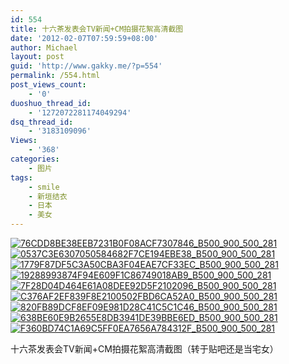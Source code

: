 ```yaml
---
id: 554
title: 十六茶发表会TV新闻+CM拍摄花絮高清截图
date: '2012-02-07T07:59:59+08:00'
author: Michael
layout: post
guid: 'http://www.gakky.me/?p=554'
permalink: /554.html
post_views_count:
    - '0'
duoshuo_thread_id:
    - '1272072281174049294'
dsq_thread_id:
    - '3183109096'
Views:
    - '368'
categories:
    - 图片
tags:
    - smile
    - 新垣结衣
    - 日本
    - 美女
---
```


[![76CDD8BE38EEB7231B0F08ACF7307846_B500_900_500_281](http://www.yui-aragaki.org/wp-content/uploads/img/76CDD8BE38EEB7231B0F08ACF7307846_B500_900_500_281.jpeg)](http://www.yui-aragaki.org/wp-content/uploads/img/76CDD8BE38EEB7231B0F08ACF7307846_B1280_1280_1280_720.jpeg) [![0537C3E6307050584682F7CE194EBE38_B500_900_500_281](http://www.yui-aragaki.org/wp-content/uploads/img/0537C3E6307050584682F7CE194EBE38_B500_900_500_281.jpeg)](http://www.yui-aragaki.org/wp-content/uploads/img/0537C3E6307050584682F7CE194EBE38_B1280_1280_1280_720.jpeg) [![1779F87DF5C3A50CBA3F04EAE7CF33EC_B500_900_500_281](http://www.yui-aragaki.org/wp-content/uploads/img/1779F87DF5C3A50CBA3F04EAE7CF33EC_B500_900_500_281.jpeg)](http://www.yui-aragaki.org/wp-content/uploads/img/1779F87DF5C3A50CBA3F04EAE7CF33EC_B1280_1280_1280_720.jpeg) [![19288993874F94E609F1C86749018AB9_B500_900_500_281](http://www.yui-aragaki.org/wp-content/uploads/img/19288993874F94E609F1C86749018AB9_B500_900_500_281.jpeg)](http://www.yui-aragaki.org/wp-content/uploads/img/19288993874F94E609F1C86749018AB9_B1280_1280_1280_720.jpeg) [![7F28D04D464E61A08DEE92D5F2102096_B500_900_500_281](http://www.yui-aragaki.org/wp-content/uploads/img/7F28D04D464E61A08DEE92D5F2102096_B500_900_500_281.jpeg)](http://www.yui-aragaki.org/wp-content/uploads/img/7F28D04D464E61A08DEE92D5F2102096_B1280_1280_1280_720.jpeg) [![C376AF2EF839F8E2100502FBD6CA52A0_B500_900_500_281](http://www.yui-aragaki.org/wp-content/uploads/img/C376AF2EF839F8E2100502FBD6CA52A0_B500_900_500_281.jpeg)](http://www.yui-aragaki.org/wp-content/uploads/img/C376AF2EF839F8E2100502FBD6CA52A0_B1280_1280_1280_720.jpeg) [![820FB89DCF8EF09E981D28C41C5C1C46_B500_900_500_281](http://www.yui-aragaki.org/wp-content/uploads/img/820FB89DCF8EF09E981D28C41C5C1C46_B500_900_500_281.jpeg)](http://www.yui-aragaki.org/wp-content/uploads/img/820FB89DCF8EF09E981D28C41C5C1C46_B1280_1280_1280_720.jpeg) [![638BE60E9B2655E8DB3941DE39BBE6ED_B500_900_500_281](http://www.yui-aragaki.org/wp-content/uploads/img/638BE60E9B2655E8DB3941DE39BBE6ED_B500_900_500_281.jpeg)](http://www.yui-aragaki.org/wp-content/uploads/img/638BE60E9B2655E8DB3941DE39BBE6ED_B1280_1280_1280_720.jpeg) [![F360BD74C1A69C5FF0EA7656A784312F_B500_900_500_281](http://www.yui-aragaki.org/wp-content/uploads/img/F360BD74C1A69C5FF0EA7656A784312F_B500_900_500_281.jpeg)](http://www.yui-aragaki.org/wp-content/uploads/img/F360BD74C1A69C5FF0EA7656A784312F_B1280_1280_1280_720.jpeg)

十六茶发表会TV新闻+CM拍摄花絮高清截图（转于贴吧还是当宅女）